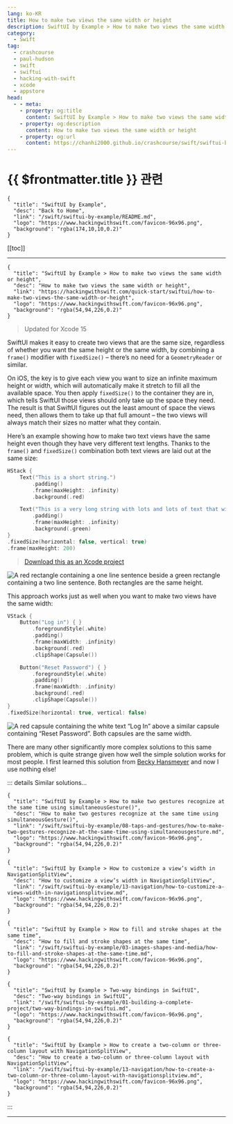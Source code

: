 ```yaml
---
lang: ko-KR
title: How to make two views the same width or height
description: SwiftUI by Example > How to make two views the same width or height
category:
  - Swift
tag: 
  - crashcourse
  - paul-hudson
  - swift
  - swiftui
  - hacking-with-swift
  - xcode
  - appstore
head:
  - - meta:
    - property: og:title
      content: SwiftUI by Example > How to make two views the same width or height
    - property: og:description
      content: How to make two views the same width or height
    - property: og:url
      content: https://chanhi2000.github.io/crashcourse/swift/swiftui-by-example/04-view-layout/how-to-make-two-views-the-same-width-or-height.html
---
```


# {{ $frontmatter.title }} 관련

```component VPCard
{
  "title": "SwiftUI by Example",
  "desc": "Back to Home",
  "link": "/swift/swiftui-by-example/README.md",
  "logo": "https://www.hackingwithswift.com/favicon-96x96.png",
  "background": "rgba(174,10,10,0.2)"
}
```

[[toc]]

---

```component VPCard
{
  "title": "SwiftUI by Example > How to make two views the same width or height",
  "desc": "How to make two views the same width or height",
  "link": "https://hackingwithswift.com/quick-start/swiftui/how-to-make-two-views-the-same-width-or-height",
  "logo": "https://www.hackingwithswift.com/favicon-96x96.png",
  "background": "rgba(54,94,226,0.2)"
}
```

> Updated for Xcode 15

SwiftUI makes it easy to create two views that are the same size, regardless of whether you want the same height or the same width, by combining a `frame()` modifier with `fixedSize()` – there’s no need for a `GeometryReader` or similar.

On iOS, the key is to give each view you want to size an infinite maximum height or width, which will automatically make it stretch to fill all the available space. You then apply `fixedSize()` to the container they are in, which tells SwiftUI those views should only take up the space they need. The result is that SwiftUI figures out the least amount of space the views need, then allows them to take up that full amount – the two views will always match their sizes no matter what they contain.

Here’s an example showing how to make two text views have the same height even though they have very different text lengths. Thanks to the `frame()` and `fixedSize()` combination both text views are laid out at the same size:

```swift
HStack {
    Text("This is a short string.")
        .padding()
        .frame(maxHeight: .infinity)
        .background(.red)

    Text("This is a very long string with lots and lots of text that will definitely run across multiple lines because it's just so long.")
        .padding()
        .frame(maxHeight: .infinity)
        .background(.green)
}
.fixedSize(horizontal: false, vertical: true)
.frame(maxHeight: 200)
```

> [<FontIcon icon="fas fa-file-zipper"/>Download this as an Xcode project](https://www.hackingwithswift.com/files/projects/swiftui/how-to-make-two-views-the-same-width-or-height-1.zip)

![A red rectangle containing a one line sentence beside a green rectangle containing a two line sentence. Both rectangles are the same height.](https://www.hackingwithswift.com/img/books/quick-start/swiftui/how-to-make-two-views-the-same-width-or-height-1~dark.png)

This approach works just as well when you want to make two views have the same width:

```swift
VStack {
    Button("Log in") { }
        .foregroundStyle(.white)
        .padding()
        .frame(maxWidth: .infinity)
        .background(.red)
        .clipShape(Capsule())

    Button("Reset Password") { }
        .foregroundStyle(.white)
        .padding()
        .frame(maxWidth: .infinity)
        .background(.red)
        .clipShape(Capsule())
}
.fixedSize(horizontal: true, vertical: false)
```

![A red capsule containing the white text “Log In” above a similar capsule containing “Reset Password”. Both capsules are the same width.](https://www.hackingwithswift.com/img/books/quick-start/swiftui/how-to-make-two-views-the-same-width-or-height-2~dark.png)

There are many other significantly more complex solutions to this same problem, which is quite strange given how well the simple solution works for most people. I first learned this solution from [<FontIcon icon="fa-brands fa-twitter-x"/>Becky Hansmeyer](https://twitter.com/bhansmeyer) and now I use nothing else!

::: details Similar solutions…

```component VPCard
{
  "title": "SwiftUI by Example > How to make two gestures recognize at the same time using simultaneousGesture()",
  "desc": "How to make two gestures recognize at the same time using simultaneousGesture()",
  "link": "/swift/swiftui-by-example/08-taps-and-gestures/how-to-make-two-gestures-recognize-at-the-same-time-using-simultaneousgesture.md",
  "logo": "https://www.hackingwithswift.com/favicon-96x96.png",
  "background": "rgba(54,94,226,0.2)"
}
```

```component VPCard
{
  "title": "SwiftUI by Example > How to customize a view’s width in NavigationSplitView",
  "desc": "How to customize a view’s width in NavigationSplitView",
  "link": "/swift/swiftui-by-example/13-navigation/how-to-customize-a-views-width-in-navigationsplitview.md",
  "logo": "https://www.hackingwithswift.com/favicon-96x96.png",
  "background": "rgba(54,94,226,0.2)"
}
```

```component VPCard
{
  "title": "SwiftUI by Example > How to fill and stroke shapes at the same time",
  "desc": "How to fill and stroke shapes at the same time",
  "link": "/swift/swiftui-by-example/03-images-shapes-and-media/how-to-fill-and-stroke-shapes-at-the-same-time.md",
  "logo": "https://www.hackingwithswift.com/favicon-96x96.png",
  "background": "rgba(54,94,226,0.2)"
}
```

```component VPCard
{
  "title": "SwiftUI by Example > Two-way bindings in SwiftUI",
  "desc": "Two-way bindings in SwiftUI",
  "link": "/swift/swiftui-by-example/01-building-a-complete-project/two-way-bindings-in-swiftui.md",
  "logo": "https://www.hackingwithswift.com/favicon-96x96.png",
  "background": "rgba(54,94,226,0.2)"
}
```

```component VPCard
{
  "title": "SwiftUI by Example > How to create a two-column or three-column layout with NavigationSplitView",
  "desc": "How to create a two-column or three-column layout with NavigationSplitView",
  "link": "/swift/swiftui-by-example/13-navigation/how-to-create-a-two-column-or-three-column-layout-with-navigationsplitview.md",
  "logo": "https://www.hackingwithswift.com/favicon-96x96.png",
  "background": "rgba(54,94,226,0.2)"
}
```

:::

---

<TagLinks />